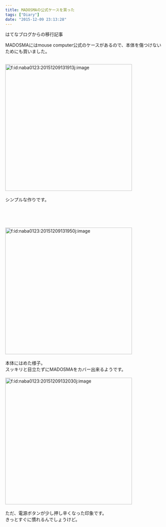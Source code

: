```yaml
---
title: MADOSMAの公式ケースを買った
tags: ["Diary"]
date: "2015-12-09 23:13:28"
---
```


<div class="alert info">
はてなブログからの移行記事
</div>

<p>MADOSMAにはmouse computer公式のケースがあるので、本体を傷つけないためにも買いました。</p>
<div> </div>
<div><img class="hatena-fotolife" title="f:id:naba0123:20151209131913j:image" src="http://cdn-ak.f.st-hatena.com/images/fotolife/n/naba0123/20151209/20151209131913.jpg" alt="f:id:naba0123:20151209131913j:image" width="400" /></div>
<div> </div>
<div>シンプルな作りです。</div>
<div> </div>
<div>
<p><!-- more --></p>
<p> </p>
</div>
<div> </div>
<div><img class="hatena-fotolife" title="f:id:naba0123:20151209131950j:image" src="http://cdn-ak.f.st-hatena.com/images/fotolife/n/naba0123/20151209/20151209131950.jpg" alt="f:id:naba0123:20151209131950j:image" width="400" /></div>
<div> </div>
<div>本体にはめた様子。</div>
<div>スッキリと目立たずにMADOSMAをカバー出来るようです。</div>
<div> </div>
<div><img class="hatena-fotolife" title="f:id:naba0123:20151209132030j:image" src="http://cdn-ak.f.st-hatena.com/images/fotolife/n/naba0123/20151209/20151209132030.jpg" alt="f:id:naba0123:20151209132030j:image" width="400" /></div>
<div> </div>
<div>ただ、電源ボタンが少し押し辛くなった印象です。</div>
<div>きっとすぐに慣れるんでしょうけど。</div>
<div> </div>
<div> </div>
